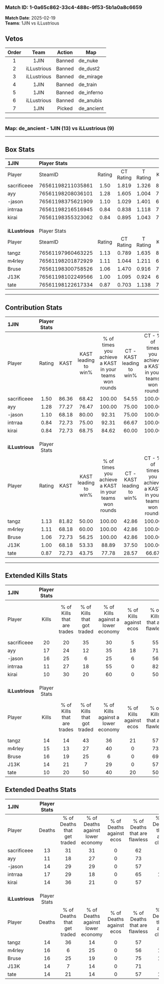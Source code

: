 ### Match ID: 1-0a65c862-33c4-488c-9f53-5b1a0a8c6659  
**Match Date**: 2025-02-19  
**Teams**: 1JIN vs iLLustrious  

## Vetos  

| Order | Team | Action | Map |
| :---: | :--: | :----: | --- |
| 1 | 1JIN | Banned | de_nuke |
| 2 | iLLustrious | Banned | de_dust2 |
| 3 | iLLustrious | Banned | de_mirage |
| 4 | 1JIN | Banned | de_train |
| 5 | 1JIN | Banned | de_inferno |
| 6 | iLLustrious | Banned | de_anubis |
| 7 | 1JIN | Picked | de_ancient |

---  

### **Map**: de_ancient - 1JIN (13) vs iLLustrious (9)  
---  

## Box Stats  

| **1JIN**        | Player Stats      |        |           |          |       |      |       |         |        |      |     |
| :- | :- | :-: | :-: | :-: | :-: | :-: | :-: | :-: | :-: | :-: | :-: |
| Player          | SteamID           | Rating | CT Rating | T Rating | KAST  | ADR  | Kills | Assists | Deaths | K/D  | HS% |
| sacrificeee     | 76561198211035861 |  1.50  |   1.819   |  1.326   | 86.36 | 99.1 |  20   |    4    |   13   | 1.54 | 55  |
| ayy             | 76561198208036101 |  1.28  |   1.605   |  1.004   | 77.27 | 78.4 |  17   |    1    |   11   | 1.55 | 70  |
| -jason          | 76561198375621909 |  1.10  |   1.029   |  1.401   | 68.18 | 73.1 |  16   |    4    |   14   | 1.14 | 68  |
| intrraa         | 76561198216516945 |  0.84  |   0.838   |  1.118   | 72.73 | 65.1 |  11   |    5    |   17   | 0.65 | 45  |
| kirai           | 76561198355323062 |  0.84  |   0.895   |  1.043   | 72.73 | 51.5 |  10   |    6    |   14   | 0.71 | 50  |
|                 |                   |        |           |          |       |      |       |         |        |      |     |
|                 |                   |        |           |          |       |      |       |         |        |      |     |
|                 |                   |        |           |          |       |      |       |         |        |      |     |
| **iLLustrious** | Player Stats      |        |           |          |       |      |       |         |        |      |     |
| Player          | SteamID           | Rating | CT Rating | T Rating | KAST  | ADR  | Kills | Assists | Deaths | K/D  | HS% |
| tangz           | 76561197960463225 |  1.13  |   0.789   |  1.635   | 81.82 | 73.1 |  14   |    5    |   14   | 1.00 | 57  |
| m4rley          | 76561198201872929 |  1.11  |   1.044   |  1.211   | 68.18 | 93.4 |  15   |   11    |   16   | 0.94 | 66  |
| Bruse           | 76561198300758526 |  1.06  |   1.470   |  0.916   | 72.73 | 67.1 |  16   |    3    |   16   | 1.00 | 56  |
| J13K            | 76561198102249566 |  1.00  |   1.095   |  0.924   | 68.18 | 64.0 |  14   |    6    |   14   | 1.00 | 42  |
| tate            | 76561198122617334 |  0.87  |   0.703   |  1.138   | 72.73 | 65.1 |  10   |    3    |   14   | 0.71 | 50  |
---  

## Contribution Stats  

| **1JIN**        | Player Stats |       |                      |                                                        |                           |                                                             |                          |                                                            |
| :- | :-: | :-: | :-: | :-: | :-: | :-: | :-: | :-: |
| Player          |    Rating    | KAST  | KAST leading to win% | % of times you achieve a KAST in your teams won rounds | CT - KAST leading to win% | CT - % of times you achieve a KAST in your teams won rounds | T - KAST leading to win% | T - % of times you achieve a KAST in your teams won rounds |
| sacrificeee     |     1.50     | 86.36 |        68.42         |                         100.00                         |           54.55           |                           100.00                            |          87.50           |                           100.00                           |
| ayy             |     1.28     | 77.27 |        76.47         |                         100.00                         |           75.00           |                           100.00                            |          77.78           |                           100.00                           |
| -jason          |     1.10     | 68.18 |        80.00         |                         92.31                          |           75.00           |                           100.00                            |          85.71           |                           85.71                            |
| intrraa         |     0.84     | 72.73 |        75.00         |                         92.31                          |           66.67           |                           100.00                            |          85.71           |                           85.71                            |
| kirai           |     0.84     | 72.73 |        68.75         |                         84.62                          |           60.00           |                           100.00                            |          83.33           |                           71.43                            |
|                 |              |       |                      |                                                        |                           |                                                             |                          |                                                            |
|                 |              |       |                      |                                                        |                           |                                                             |                          |                                                            |
|                 |              |       |                      |                                                        |                           |                                                             |                          |                                                            |
| **iLLustrious** | Player Stats |       |                      |                                                        |                           |                                                             |                          |                                                            |
| Player          |    Rating    | KAST  | KAST leading to win% | % of times you achieve a KAST in your teams won rounds | CT - KAST leading to win% | CT - % of times you achieve a KAST in your teams won rounds | T - KAST leading to win% | T - % of times you achieve a KAST in your teams won rounds |
| tangz           |     1.13     | 81.82 |        50.00         |                         100.00                         |           42.86           |                           100.00                            |          54.55           |                           100.00                           |
| m4rley          |     1.11     | 68.18 |        60.00         |                         100.00                         |           42.86           |                           100.00                            |          75.00           |                           100.00                           |
| Bruse           |     1.06     | 72.73 |        56.25         |                         100.00                         |           42.86           |                           100.00                            |          66.67           |                           100.00                           |
| J13K            |     1.00     | 68.18 |        53.33         |                         88.89                          |           37.50           |                           100.00                            |          71.43           |                           83.33                            |
| tate            |     0.87     | 72.73 |        43.75         |                         77.78                          |           28.57           |                            66.67                            |          55.56           |                           83.33                            |
---  

## Extended Kills Stats  

| **1JIN**        | Player Stats |                            |                            |                                    |                         |                              |                                 |                                       |                    |           |
| :- | :-: | :-: | :-: | :-: | :-: | :-: | :-: | :-: | :-: | :-: |
| Player          |    Kills     | % of Kills that are trades | % of Kills that got traded | % of Kills against a lower economy | % of Kills against ecos | % of Kills that are flawless | % of Kills that are close duels | % of Kills that are assisted by flash | Pistol Round Kills | AWP Kills |
| sacrificeee     |      20      |             20             |             35             |                 30                 |            5            |              55              |                0                |                   0                   |         1          |     0     |
| ayy             |      17      |             24             |             12             |                 35                 |           18            |              71              |               12                |                   0                   |         2          |     0     |
| -jason          |      16      |             25             |             6              |                 25                 |            6            |              56              |               13                |                   0                   |         3          |     2     |
| intrraa         |      11      |             27             |             18             |                 55                 |            0            |              82              |                9                |                   9                   |         0          |     3     |
| kirai           |      10      |             30             |             20             |                 60                 |            0            |              50              |               10                |                   0                   |         0          |     0     |
|                 |              |                            |                            |                                    |                         |                              |                                 |                                       |                    |           |
|                 |              |                            |                            |                                    |                         |                              |                                 |                                       |                    |           |
|                 |              |                            |                            |                                    |                         |                              |                                 |                                       |                    |           |
| **iLLustrious** | Player Stats |                            |                            |                                    |                         |                              |                                 |                                       |                    |           |
| Player          |    Kills     | % of Kills that are trades | % of Kills that got traded | % of Kills against a lower economy | % of Kills against ecos | % of Kills that are flawless | % of Kills that are close duels | % of Kills that are assisted by flash | Pistol Round Kills | AWP Kills |
| tangz           |      14      |             14             |             43             |                 36                 |           21            |              57              |                7                |                  21                   |         1          |     0     |
| m4rley          |      15      |             13             |             27             |                 40                 |            0            |              73              |                7                |                   0                   |         2          |     0     |
| Bruse           |      16      |             19             |             25             |                 6                  |            0            |              69              |                0                |                   6                   |         2          |     0     |
| J13K            |      14      |             21             |             7              |                 29                 |            0            |              57              |               21                |                   7                   |         0          |     4     |
| tate            |      10      |             20             |             50             |                 40                 |           20            |              50              |               10                |                   0                   |         2          |     0     |
## Extended Deaths Stats  

| **1JIN**        | Player Stats |                             |                                   |                          |                               |                            |                           |               |
| :- | :-: | :-: | :-: | :-: | :-: | :-: | :-: | :-: |
| Player          |    Deaths    | % of Deaths that get traded | % of Deaths against lower economy | % of Deaths against ecos | % of Deaths that are flawless | % of Deaths that are close | % of Deaths while blinded | Deaths to AWP |
| sacrificeee     |      13      |             31              |                31                 |            0             |              62               |             8              |             0             |       1       |
| ayy             |      11      |             18              |                27                 |            0             |              73               |             9              |             0             |       1       |
| -jason          |      14      |             29              |                29                 |            0             |              57               |             7              |             7             |       0       |
| intrraa         |      17      |             29              |                18                 |            0             |              65               |             18             |            12             |       2       |
| kirai           |      14      |             36              |                21                 |            0             |              57               |             0              |            14             |       0       |
|                 |              |                             |                                   |                          |                               |                            |                           |               |
|                 |              |                             |                                   |                          |                               |                            |                           |               |
|                 |              |                             |                                   |                          |                               |                            |                           |               |
| **iLLustrious** | Player Stats |                             |                                   |                          |                               |                            |                           |               |
| Player          |    Deaths    | % of Deaths that get traded | % of Deaths against lower economy | % of Deaths against ecos | % of Deaths that are flawless | % of Deaths that are close | % of Deaths while blinded | Deaths to AWP |
| tangz           |      14      |             36              |                14                 |            0             |              57               |             0              |             0             |       0       |
| m4rley          |      16      |              6              |                25                 |            0             |              56               |             13             |             6             |       0       |
| Bruse           |      16      |             25              |                19                 |            0             |              75               |             13             |             0             |       2       |
| J13K            |      14      |              7              |                14                 |            0             |              71               |             0              |             0             |       1       |
| tate            |      14      |             21              |                14                 |            0             |              57               |             14             |             0             |       2       |

